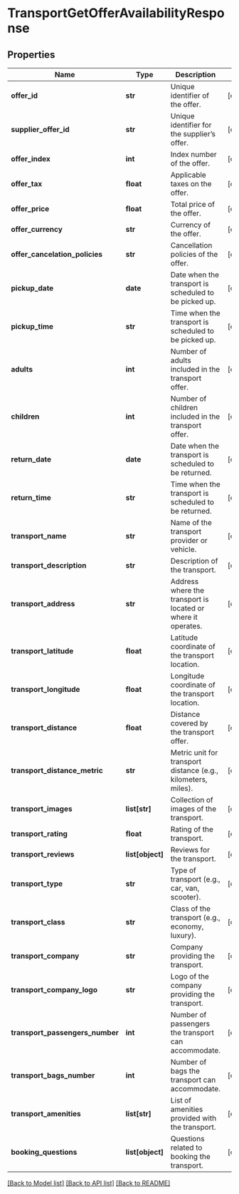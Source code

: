 # TransportGetOfferAvailabilityResponse

## Properties
Name | Type | Description | Notes
------------ | ------------- | ------------- | -------------
**offer_id** | **str** | Unique identifier of the offer. | [optional] 
**supplier_offer_id** | **str** | Unique identifier for the supplier’s offer. | [optional] 
**offer_index** | **int** | Index number of the offer. | [optional] 
**offer_tax** | **float** | Applicable taxes on the offer. | [optional] 
**offer_price** | **float** | Total price of the offer. | [optional] 
**offer_currency** | **str** | Currency of the offer. | [optional] 
**offer_cancelation_policies** | **str** | Cancellation policies of the offer. | [optional] 
**pickup_date** | **date** | Date when the transport is scheduled to be picked up. | [optional] 
**pickup_time** | **str** | Time when the transport is scheduled to be picked up. | [optional] 
**adults** | **int** | Number of adults included in the transport offer. | [optional] 
**children** | **int** | Number of children included in the transport offer. | [optional] 
**return_date** | **date** | Date when the transport is scheduled to be returned. | [optional] 
**return_time** | **str** | Time when the transport is scheduled to be returned. | [optional] 
**transport_name** | **str** | Name of the transport provider or vehicle. | [optional] 
**transport_description** | **str** | Description of the transport. | [optional] 
**transport_address** | **str** | Address where the transport is located or where it operates. | [optional] 
**transport_latitude** | **float** | Latitude coordinate of the transport location. | [optional] 
**transport_longitude** | **float** | Longitude coordinate of the transport location. | [optional] 
**transport_distance** | **float** | Distance covered by the transport offer. | [optional] 
**transport_distance_metric** | **str** | Metric unit for transport distance (e.g., kilometers, miles). | [optional] 
**transport_images** | **list[str]** | Collection of images of the transport. | [optional] 
**transport_rating** | **float** | Rating of the transport. | [optional] 
**transport_reviews** | **list[object]** | Reviews for the transport. | [optional] 
**transport_type** | **str** | Type of transport (e.g., car, van, scooter). | [optional] 
**transport_class** | **str** | Class of the transport (e.g., economy, luxury). | [optional] 
**transport_company** | **str** | Company providing the transport. | [optional] 
**transport_company_logo** | **str** | Logo of the company providing the transport. | [optional] 
**transport_passengers_number** | **int** | Number of passengers the transport can accommodate. | [optional] 
**transport_bags_number** | **int** | Number of bags the transport can accommodate. | [optional] 
**transport_amenities** | **list[str]** | List of amenities provided with the transport. | [optional] 
**booking_questions** | **list[object]** | Questions related to booking the transport. | [optional] 

[[Back to Model list]](../README.md#documentation-for-models) [[Back to API list]](../README.md#documentation-for-api-endpoints) [[Back to README]](../README.md)

